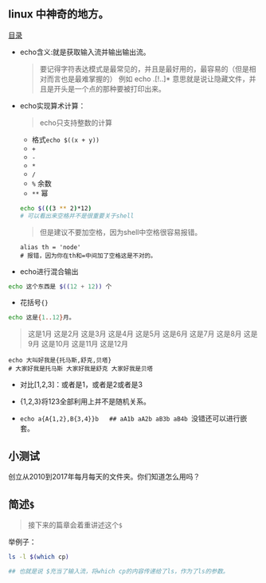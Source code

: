 ## linux 中神奇的地方。

[目录](./summary.md)

- echo含义:就是获取输入流并输出输出流。
  > 要记得字符表达模式是最常见的，并且是最好用的，最容易的（但是相对而言也是最难掌握的）
  > 例如 echo .[!..]* 意思就是说让隐藏文件，并且是开头是一个点的那种要被打印出来。

- echo实现算术计算：

   > echo只支持整数的计算


  - 格式`echo $((x + y))`
  - `+`
  - `-`
  - `*`
  - `/`
  - `%` 余数
  - `**` 幂

  ```bash
  echo $(((3 ** 2)*12)
  # 可以看出来空格并不是很重要关于shell
  ```
  > 但是建议不要加空格，因为shell中空格很容易报错。

  ```
  alias th = 'node'
  # 报错，因为你在th和=中间加了空格这是不对的。
  ```

- echo进行混合输出

 ```bash
 echo 这个东西是 $((12 + 12)) 个
 ```

- 花括号`{}`
```bash
echo 这是{1..12}月。
```
> 这是1月 这是2月 这是3月 这是4月 这是5月 这是6月 这是7月 这是8月 这是9月 这是10月 这是11月 这是12月

```basg
echo 大叫好我是{托马斯,舒克,贝塔}
# 大家好我是托马斯 大家好我是舒克 大家好我是贝塔

```
  - 对比[1,2,3]：或者是1，或者是2或者是3

  - {1,2,3}将123全部利用上并不是随机关系。

  - `echo a{A{1,2},B{3,4}}b   ## aA1b aA2b aB3b aB4b `没错还可以进行嵌套。

## 小测试
创立从2010到2017年每月每天的文件夹。你们知道怎么用吗？

## 简述`$`
> 接下来的篇章会着重讲述这个`$`

举例子：
```bash
ls -l $(which cp)

## 也就是说 $充当了输入流，将which cp的内容传递给了ls，作为了ls的参数。
```
